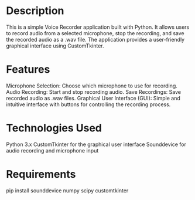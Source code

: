 # Description
This is a simple Voice Recorder application built with Python. It allows users to record audio from a selected microphone, stop the recording, and save the recorded audio as a .wav file. The application provides a user-friendly graphical interface using CustomTkinter.



# Features
Microphone Selection: Choose which microphone to use for recording.
Audio Recording: Start and stop recording audio.
Save Recordings: Save recorded audio as .wav files.
Graphical User Interface (GUI): Simple and intuitive interface with buttons for controlling the recording process.



# Technologies Used
Python 3.x
CustomTkinter for the graphical user interface
Sounddevice for audio recording and microphone input


# Requirements
pip install sounddevice numpy scipy customtkinter




